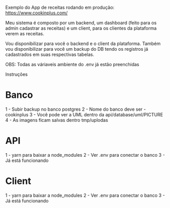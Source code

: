 Exemplo do App de receitas rodando em produção: https://www.cookinplus.com/

Meu sistema é composto por um backend, um dashboard (feito para os admin cadastrar as receitas)
e um client, para os clientes da plataforma verem as receitas.

Vou disponibilizar para você o backend e o client da plataforma. Também vou disponibilizar para você
um backup do DB tendo os registros já cadastrados em suas respectivas tabelas.

OBS: Todas as váriaveis ambiente do .env já estão preenchidas


Instruções

# Banco
1 - Subir backup no banco postgres
2 - Nome do banco deve ser - cookinplus
3 - Você pode ver a UML dentro da api/database/uml/PICTURE
4 - As imagens ficam salvas dentro tmp/uplodas

# API
1 - yarn para baixar a node_modules
2 - Ver .env para conectar o banco
3 - Já está funcionando

# Client
1 - yarn para baixar a node_modules
2 - Ver .env para conectar o banco
3 - Já está funcionando
